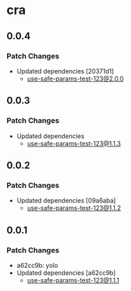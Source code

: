 # cra

## 0.0.4

### Patch Changes

- Updated dependencies [20371d1]
  - use-safe-params-test-123@2.0.0

## 0.0.3

### Patch Changes

- Updated dependencies
  - use-safe-params-test-123@1.1.3

## 0.0.2

### Patch Changes

- Updated dependencies [09a6aba]
  - use-safe-params-test-123@1.1.2

## 0.0.1

### Patch Changes

- a62cc9b: yolo
- Updated dependencies [a62cc9b]
  - use-safe-params-test-123@1.1.1
